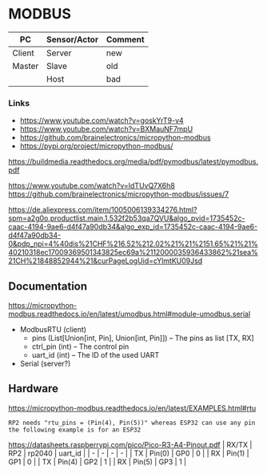

# MODBUS

| PC | Sensor/Actor | Comment |
| - | - | - |
| Client | Server | new |
| Master | Slave | old |
|  | Host | bad |

### Links

* https://www.youtube.com/watch?v=goskYrT9-v4
* https://www.youtube.com/watch?v=BXMauNF7mpU
* https://github.com/brainelectronics/micropython-modbus
* https://pypi.org/project/micropython-modbus/


https://buildmedia.readthedocs.org/media/pdf/pymodbus/latest/pymodbus.pdf

https://www.youtube.com/watch?v=IdTUvQ7X6h8
https://github.com/brainelectronics/micropython-modbus/issues/7

https://de.aliexpress.com/item/1005006139334276.html?spm=a2g0o.productlist.main.1.532f2b53qa7QVU&algo_pvid=1735452c-caac-4194-9ae6-d4f47a90db34&algo_exp_id=1735452c-caac-4194-9ae6-d4f47a90db34-0&pdp_npi=4%40dis%21CHF%216.52%212.02%21%21%2151.65%21%21%40210318ec17009369501343825ec69a%2112000035936433862%21sea%21CH%21848852944%21&curPageLogUid=cYlmtKU09Jsd


## Documentation

https://micropython-modbus.readthedocs.io/en/latest/umodbus.html#module-umodbus.serial

 * ModbusRTU (client)
   * pins (List[Union[int, Pin], Union[int, Pin]]) – The pins as list [TX, RX]
   * ctrl_pin (int) – The control pin
   * uart_id (int) – The ID of the used UART
 * Serial (server?)


## Hardware

https://micropython-modbus.readthedocs.io/en/latest/EXAMPLES.html#rtu

`RP2 needs "rtu_pins = (Pin(4), Pin(5))" whereas ESP32 can use any pin the following example is for an ESP32`

https://datasheets.raspberrypi.com/pico/Pico-R3-A4-Pinout.pdf
| RX/TX | RP2 | rp2040 | uart_id |
| - | - | - | - |
| TX | Pin(0) | GP0 | 0 |
| RX | Pin(1) | GP1 | 0 |
| TX | Pin(4) | GP2 | 1 |
| RX | Pin(5) | GP3 | 1 |

